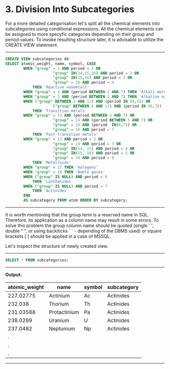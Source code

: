 # 3. Division Into Subcategories

For a more detailed categorisation let's split all the chemical
elements into subcategories using conditional expressions.
All the chemical elements can be assigned to more specyfic categories
depending on their group and period values.
To invoke resulting structure later, it is advisable to utilize 
the CREATE VIEW statement.

***

````sql
CREATE VIEW subcategories AS
SELECT atomic_weight, name, symbol, CASE 
		WHEN "group" = 1 AND period = 1 OR
                     "group" IN(14,15,16) AND period = 2 OR
                     "group" IN(15,16) AND period = 3 OR
                     "group" = 16 AND period = 4 
			THEN 'Reactive nonmetals'
		WHEN "group" = 1 AND (period BETWEEN 2 AND 7) THEN 'Alkali metals'
		WHEN "group" = 2 AND (period BETWEEN 2 AND 7) THEN 'Alkaline earth metals'
		WHEN ("group" BETWEEN 3 AND 12) AND (period IN (4,5)) OR
                     ("group" BETWEEN 4 AND 12) AND (period IN (6,7))
			THEN 'Transition metals'
		WHEN "group" = 13 AND (period BETWEEN 3 AND 7) OR
                     "group" = 14 AND (period BETWEEN 5 AND 7) OR
                     "group" = 15 AND (period  IN(6,7)) OR
                     "group" = 16 AND period = 7
			THEN 'Post-transition metals'
		WHEN "group" = 13 AND period = 2 OR
                     "group" = 14 AND period = 3 OR
                     "group" IN(14, 15) AND period = 4 OR
                     "group" IN(15, 16) AND period = 5 OR
                     "group" = 16 AND period = 6
			THEN 'Metalloids'
		WHEN "group" = 17 THEN 'Halogens'
		WHEN "group" = 18 THEN 'Noble gases'
		WHEN ("group" IS NULL) AND period = 6
			THEN 'Lanthanides'
		WHEN ("group" IS NULL) AND period = 7
			THEN 'Actinides'
		END
		AS subcategory FROM atom ORDER BY subcategory;
````

***

It is worth mentioning that the group term is a reserved name in SQL.
Therefore, its application as a column name may result in some errors.
To solve this problem the group column name should be quoted
(single ' ', double " ", or using backiticks \` \` - depending of the DBMS used)
or square brackets [ ] should be applied in a case of MSSQL.


Let's inspect the structure  of newly created  view.

***

````sql
SELECT * FROM subcategories;
````

***

**Output:**

atomic_weight   |     name       |   symbol   |  subcategory  |
----------------|----------------|------------|---------------|
|  227.02775	|   Actinium	 |      Ac    |	  Actinides   |
|  232.038	|   Thorium      |      Th    |	  Actinides   |
|  231.03588    |   Protactinium |      Pa    |   Actinides   |
|  238.0289     |   Uranium      |  	U     |   Actinides   |
|  237.0482     |   Neptunium    |  	Np    |   Actinides   |
|  .            |                |            |               |
|  .            |                |            |               |
|  .            |                |            |               |

***
